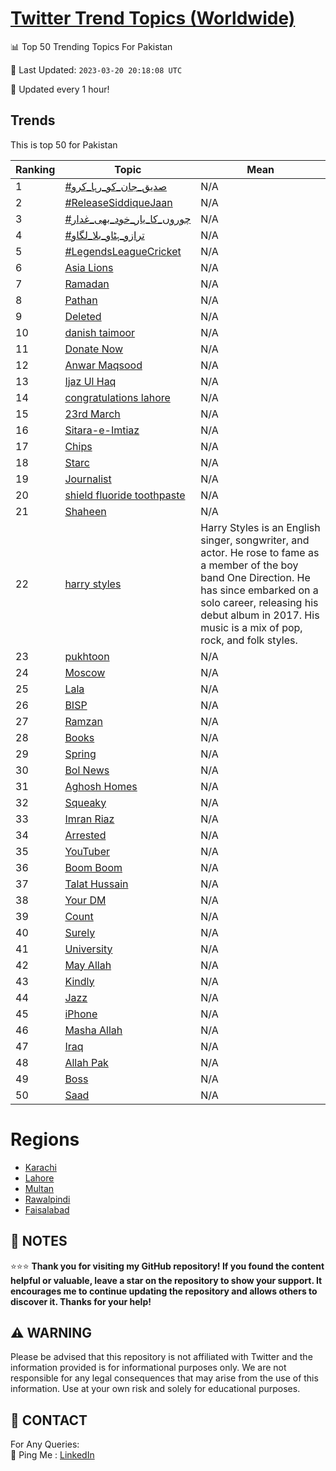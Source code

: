 [Twitter Trend Topics (Worldwide)](https://github.com/ErcinDedeoglu/Twitter-Trend-Topics)
==========


📊 Top 50 Trending Topics For Pakistan

📆 Last Updated: `2023-03-20 20:18:08 UTC`

🔧 Updated every 1 hour!


## Trends

This is top 50 for Pakistan

| Ranking | Topic | Mean |
| ------- | ------------ | ------------ |
| 1 | [#صدیق_جان_کو_رہا_کرو](http://twitter.com/search?q=%23%d8%b5%d8%af%db%8c%d9%82_%d8%ac%d8%a7%d9%86_%da%a9%d9%88_%d8%b1%db%81%d8%a7_%da%a9%d8%b1%d9%88) | N/A |
| 2 | [#ReleaseSiddiqueJaan](http://twitter.com/search?q=%23ReleaseSiddiqueJaan) | N/A |
| 3 | [#چوروں_کا_یار_خود_بھی_غدار](http://twitter.com/search?q=%23%da%86%d9%88%d8%b1%d9%88%da%ba_%da%a9%d8%a7_%db%8c%d8%a7%d8%b1_%d8%ae%d9%88%d8%af_%d8%a8%da%be%db%8c_%d8%ba%d8%af%d8%a7%d8%b1) | N/A |
| 4 | [#ترازو_ہٹاو_بلا_لگاو](http://twitter.com/search?q=%23%d8%aa%d8%b1%d8%a7%d8%b2%d9%88_%db%81%d9%b9%d8%a7%d9%88_%d8%a8%d9%84%d8%a7_%d9%84%da%af%d8%a7%d9%88) | N/A |
| 5 | [#LegendsLeagueCricket](http://twitter.com/search?q=%23LegendsLeagueCricket) | N/A |
| 6 | [Asia Lions](http://twitter.com/search?q=Asia+Lions) | N/A |
| 7 | [Ramadan](http://twitter.com/search?q=Ramadan) | N/A |
| 8 | [Pathan](http://twitter.com/search?q=Pathan) | N/A |
| 9 | [Deleted](http://twitter.com/search?q=Deleted) | N/A |
| 10 | [danish taimoor](http://twitter.com/search?q=danish+taimoor) | N/A |
| 11 | [Donate Now](http://twitter.com/search?q=Donate+Now) | N/A |
| 12 | [Anwar Maqsood](http://twitter.com/search?q=Anwar+Maqsood) | N/A |
| 13 | [Ijaz Ul Haq](http://twitter.com/search?q=Ijaz+Ul+Haq) | N/A |
| 14 | [congratulations lahore](http://twitter.com/search?q=congratulations+lahore) | N/A |
| 15 | [23rd March](http://twitter.com/search?q=23rd+March) | N/A |
| 16 | [Sitara-e-Imtiaz](http://twitter.com/search?q=Sitara-e-Imtiaz) | N/A |
| 17 | [Chips](http://twitter.com/search?q=Chips) | N/A |
| 18 | [Starc](http://twitter.com/search?q=Starc) | N/A |
| 19 | [Journalist](http://twitter.com/search?q=Journalist) | N/A |
| 20 | [shield fluoride toothpaste](http://twitter.com/search?q=shield+fluoride+toothpaste) | N/A |
| 21 | [Shaheen](http://twitter.com/search?q=Shaheen) | N/A |
| 22 | [harry styles](http://twitter.com/search?q=harry+styles) | Harry Styles is an English singer, songwriter, and actor. He rose to fame as a member of the boy band One Direction. He has since embarked on a solo career, releasing his debut album in 2017. His music is a mix of pop, rock, and folk styles. |
| 23 | [pukhtoon](http://twitter.com/search?q=pukhtoon) | N/A |
| 24 | [Moscow](http://twitter.com/search?q=Moscow) | N/A |
| 25 | [Lala](http://twitter.com/search?q=Lala) | N/A |
| 26 | [BISP](http://twitter.com/search?q=BISP) | N/A |
| 27 | [Ramzan](http://twitter.com/search?q=Ramzan) | N/A |
| 28 | [Books](http://twitter.com/search?q=Books) | N/A |
| 29 | [Spring](http://twitter.com/search?q=Spring) | N/A |
| 30 | [Bol News](http://twitter.com/search?q=Bol+News) | N/A |
| 31 | [Aghosh Homes](http://twitter.com/search?q=Aghosh+Homes) | N/A |
| 32 | [Squeaky](http://twitter.com/search?q=Squeaky) | N/A |
| 33 | [Imran Riaz](http://twitter.com/search?q=Imran+Riaz) | N/A |
| 34 | [Arrested](http://twitter.com/search?q=Arrested) | N/A |
| 35 | [YouTuber](http://twitter.com/search?q=YouTuber) | N/A |
| 36 | [Boom Boom](http://twitter.com/search?q=Boom+Boom) | N/A |
| 37 | [Talat Hussain](http://twitter.com/search?q=Talat+Hussain) | N/A |
| 38 | [Your DM](http://twitter.com/search?q=Your+DM) | N/A |
| 39 | [Count](http://twitter.com/search?q=Count) | N/A |
| 40 | [Surely](http://twitter.com/search?q=Surely) | N/A |
| 41 | [University](http://twitter.com/search?q=University) | N/A |
| 42 | [May Allah](http://twitter.com/search?q=May+Allah) | N/A |
| 43 | [Kindly](http://twitter.com/search?q=Kindly) | N/A |
| 44 | [Jazz](http://twitter.com/search?q=Jazz) | N/A |
| 45 | [iPhone](http://twitter.com/search?q=iPhone) | N/A |
| 46 | [Masha Allah](http://twitter.com/search?q=Masha+Allah) | N/A |
| 47 | [Iraq](http://twitter.com/search?q=Iraq) | N/A |
| 48 | [Allah Pak](http://twitter.com/search?q=Allah+Pak) | N/A |
| 49 | [Boss](http://twitter.com/search?q=Boss) | N/A |
| 50 | [Saad](http://twitter.com/search?q=Saad) | N/A |



# Regions

* [Karachi](</Pakistan/Karachi.md>)
* [Lahore](</Pakistan/Lahore.md>)
* [Multan](</Pakistan/Multan.md>)
* [Rawalpindi](</Pakistan/Rawalpindi.md>)
* [Faisalabad](</Pakistan/Faisalabad.md>)



## 📝 NOTES

⭐⭐⭐ **Thank you for visiting my GitHub repository! If you found the content helpful or valuable, leave a star on the repository to show your support. It encourages me to continue updating the repository and allows others to discover it. Thanks for your help!**


## ⚠️ WARNING

Please be advised that this repository is not affiliated with Twitter and the information provided is for informational purposes only. We are not responsible for any legal consequences that may arise from the use of this information. Use at your own risk and solely for educational purposes.


## 📨 CONTACT

 For Any Queries:  
            🏓 Ping Me : [LinkedIn](https://www.linkedin.com/in/ercindedeoglu/)
